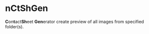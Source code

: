 # nCtShGen
**C**on**t**act**Sh**eet **Gen**erator create preview of all images from specified folder(s).

